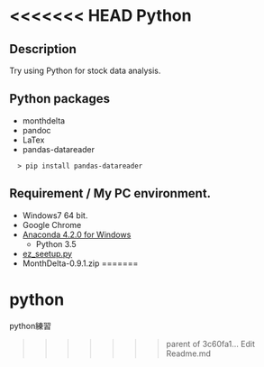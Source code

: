 <<<<<<< HEAD
Python
====

## Description
Try using Python for stock data analysis.

## Python packages
  - monthdelta
  - pandoc
  - LaTex
  - pandas-datareader
~~~
  > pip install pandas-datareader
~~~

## Requirement / My PC environment.
  - Windows7 64 bit.
  - Google Chrome
  - [Anaconda 4.2.0 for Windows](https://www.continuum.io/downloads)
    - Python 3.5
  - [ez_seetup.py](https://trac.edgewall.org/wiki/TracPlugins)
  - MonthDelta-0.9.1.zip
=======
# python
python練習
>>>>>>> parent of 3c60fa1... Edit Readme.md
